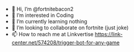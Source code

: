 - 👋 Hi, I’m @fortnitebacon2
- 👀 I’m interested in Coding
- 🌱 I’m currently learning nothing 
- 💞️ I’m looking to collaborate on fortnite (just joke)
- 📫 How to reach me at Linkvertise https://link-center.net/574208/trigger-bot-for-any-game

<!---
fortnitebacon2/fortnitebacon2 is a ✨ special ✨ repository because its `README.md` (this file) appears on your GitHub profile.
You can click the Preview link to take a look at your changes.
--->
